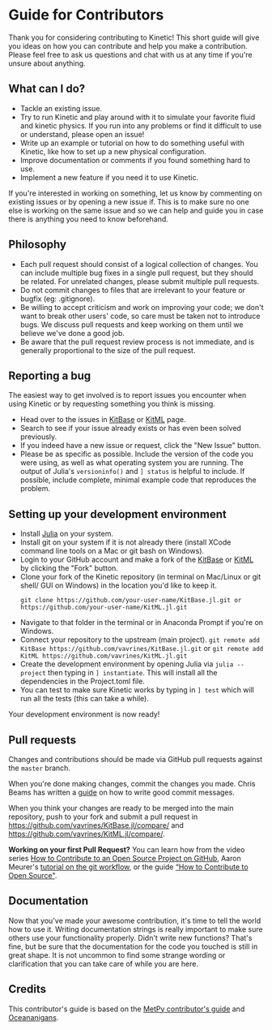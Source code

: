 # Guide for Contributors

Thank you for considering contributing to Kinetic! This short guide will
give you ideas on how you can contribute and help you make a contribution.
Please feel free to ask us questions and chat with us at any time if you're
unsure about anything.

## What can I do?

* Tackle an existing issue.
* Try to run Kinetic and play around with it to simulate your favorite
  fluid and kinetic physics. If you run into any problems or find it difficult
  to use or understand, please open an issue!
* Write up an example or tutorial on how to do something useful with
  Kinetic, like how to set up a new physical configuration.
* Improve documentation or comments if you found something hard to use.
* Implement a new feature if you need it to use Kinetic.

If you're interested in working on something, let us know by commenting on
existing issues or by opening a new issue if. This is to make sure no one else
is working on the same issue and so we can help and guide you in case there
is anything you need to know beforehand.

## Philosophy

* Each pull request should consist of a logical collection of changes. You can
  include multiple bug fixes in a single pull request, but they should be related.
  For unrelated changes, please submit multiple pull requests.
* Do not commit changes to files that are irrelevant to your feature or bugfix
  (eg: .gitignore).
* Be willing to accept criticism and work on improving your code; we don't want
  to break other users' code, so care must be taken not to introduce bugs. We
  discuss pull requests and keep working on them until we believe we've done a
  good job.
* Be aware that the pull request review process is not immediate, and is
  generally proportional to the size of the pull request.

## Reporting a bug

The easiest way to get involved is to report issues you encounter when using
Kinetic or by requesting something you think is missing.

* Head over to the issues in [KitBase](https://github.com/vavrines/KitBase.jl/issues) or [KitML](https://github.com/vavrines/KitML.jl/issues) page.
* Search to see if your issue already exists or has even been solved previously.
* If you indeed have a new issue or request, click the "New Issue" button.
* Please be as specific as possible. Include the version of the code you were using, as
  well as what operating system you are running. The output of Julia's `versioninfo()`
  and `] status` is helpful to include. If possible, include complete, minimal example
  code that reproduces the problem.

## Setting up your development environment

* Install [Julia](https://julialang.org/) on your system.
* Install git on your system if it is not already there (install XCode command line tools on
  a Mac or git bash on Windows).
* Login to your GitHub account and make a fork of the
  [KitBase](https://github.com/vavrines/KitBase.jl) or [KitML](https://github.com/vavrines/KitML.jl) by
  clicking the "Fork" button.
* Clone your fork of the Kinetic repository (in terminal on Mac/Linux or git shell/
  GUI on Windows) in the location you'd like to keep it.
  ```
  git clone https://github.com/your-user-name/KitBase.jl.git or https://github.com/your-user-name/KitML.jl.git
  ```
* Navigate to that folder in the terminal or in Anaconda Prompt if you're on Windows.
* Connect your repository to the upstream (main project).
  ```git remote add KitBase https://github.com/vavrines/KitBase.jl.git``` or 
  ```git remote add KitML https://github.com/vavrines/KitML.jl.git```
* Create the development environment by opening Julia via `julia --project` then
  typing in `] instantiate`. This will install all the dependencies in the Project.toml
  file.
* You can test to make sure Kinetic works by typing in `] test` which will run all
  the tests (this can take a while).

Your development environment is now ready!

## Pull requests

Changes and contributions should be made via GitHub pull requests against the ``master`` branch.

When you're done making changes, commit the changes you made. Chris Beams has
written a [guide](https://chris.beams.io/posts/git-commit/) on how to write
good commit messages.

When you think your changes are ready to be merged into the main repository,
push to your fork and submit a pull request in https://github.com/vavrines/KitBase.jl/compare/ and https://github.com/vavrines/KitML.jl/compare/.

**Working on your first Pull Request?** You can learn how from the video series
[How to Contribute to an Open Source Project on GitHub](https://egghead.io/courses/how-to-contribute-to-an-open-source-project-on-github), Aaron Meurer's [tutorial on the git workflow](https://www.asmeurer.com/git-workflow/), or the guide [“How to Contribute to Open Source"](https://opensource.guide/how-to-contribute/).

## Documentation

Now that you've made your awesome contribution, it's time to tell the world how to use it.
Writing documentation strings is really important to make sure others use your functionality
properly. Didn't write new functions? That's fine, but be sure that the documentation for
the code you touched is still in great shape. It is not uncommon to find some strange wording
or clarification that you can take care of while you are here.

## Credits

This contributor's guide is based on the [MetPy contributor's guide](https://github.com/Unidata/MetPy/blob/master/CONTRIBUTING.md) and [Oceananigans](https://github.com/CliMA/Oceananigans.jl).